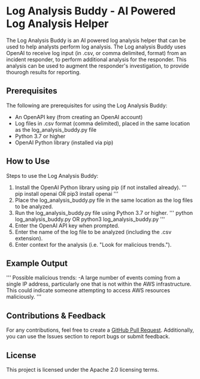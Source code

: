 # Log Analysis Buddy - AI Powered Log Analysis Helper
The Log Analysis Buddy is an AI powered log analysis helper that can be used to help analysts perform log analysis. The Log analysis Buddy uses OpenAI to receive log input (in .csv, or comma delimited, format) from an incident responder, to perform additional analysis for the responder. This analysis can be used to augment the responder's investigation, to provide thourogh results for reporting.

## Prerequisites
The following are prerequisites for using the Log Analysis Buddy:
- An OpenAPI key (from creating an OpenAI account)
- Log files in .csv format (comma delimited), placed in the same location as the log_analysis_buddy.py file
- Python 3.7 or higher
- OpenAI Python library (installed via pip)

## How to Use
Steps to use the Log Analysis Buddy:
1. Install the OpenAI Python library using pip (if not installed already).
'''
pip install openai
OR
pip3 install openai
'''
2. Place the log_analysis_buddy.py file in the same location as the log files to be analyzed.
3. Run the log_analysis_buddy.py file using Python 3.7 or higher.
'''
python log_analysis_buddy.py
OR
python3 log_analysis_buddy.py
'''
4. Enter the OpenAI API key when prompted.
5. Enter the name of the log file to be analyzed (including the .csv extension).
6. Enter context for the analysis (i.e. "Look for malicious trends.").

## Example Output
'''
Possible malicious trends:
-A large number of events coming from a single IP address, particularly one that is not within the AWS infrastructure. This could indicate someone attempting to access AWS resources maliciously.
'''

## Contributions & Feedback
For any contributions, feel free to create a [GitHub Pull Request](https://github.com/hackersifu/log_analysis_buddy/pulls). Additionally, you can use the Issues section to report bugs or submit feedback.

## License
This project is licensed under the Apache 2.0 licensing terms.
